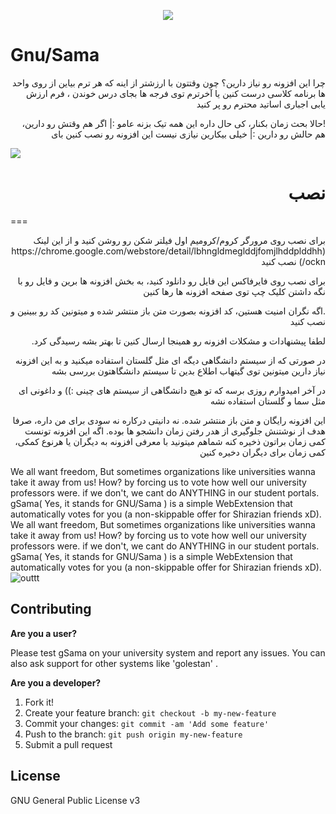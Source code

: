 
<p align="center">
  <img src='https://cloud.githubusercontent.com/assets/11364402/26334295/48475a9c-3f79-11e7-9264-9f26874c1b15.png'>

</p>

# Gnu/Sama


<p  lang="fa" dir="rtl" align="right">
چرا این افزونه رو نیاز دارین؟
چون وقتتون با ارزشتر از اینه که هر ترم بیاین از روی واحد ها برنامه کلاسی درست کنین یا آخرترم توی  فرجه ها بجای درس خوندن ، فرم ارزش  یابی اجباری اساتید محترم رو پر کنید

<p lang="fa" dir="rtl" align="right">
!حالا  بحث زمان بکنار، کی حال داره این همه تیک بزنه عامو :| 
اگر هم وقتش رو دارین، هم حالش رو دارین :| خیلی بیکارین نیازی نیست این افزونه رو نصب کنین بای
</p>

  <img src='https://user-images.githubusercontent.com/11364402/31211715-47911db0-a9a8-11e7-8d5b-d91f70fd039f.gif'>


<h1 lang="fa" dir="rtl" align="right">نصب</h1>
===

<p lang="fa" dir="rtl" align="right">
برای نصب روی مرورگر کروم/کرومیم اول فیلتر شکن رو روشن کنید و از این لینک (https://chrome.google.com/webstore/detail/lbhngldmeglddjfomjlhddplddhhockn/)
 نصب کنید
</p>

<p lang="fa" dir="rtl" align="right">
 برای نصب روی فایرفاکس این فایل رو دانلود کنید، به بخش افزونه ها برین و فایل رو با نگه داشتن کلیک چپ توی صفحه افزونه ها رها کنین
</p>


<p lang="fa" dir="rtl" align="right">
.اگه نگران امنیت هستین، کد افزونه بصورت متن باز منتشر شده و میتونین کد رو ببینین و نصب کنید
</p>
<p lang="fa" dir="rtl" align="right">
لطفا پیشنهادات و مشکلات افزونه رو همینجا ارسال کنین تا بهتر بشه رسیدگی کرد.
</p>
<p lang="fa" dir="rtl" align="right">
در صورتی که از سیستم دانشگاهی دیگه ای مثل گلستان استفاده میکنید و به این افزونه نیاز دارین میتونین توی گیتهاب اطلاع بدین تا سیستم دانشگاهتون بررسی بشه
</p>
<p lang="fa" dir="rtl" align="right">
در آخر امیدوارم روزی برسه که تو هیچ دانشگاهی از سیستم های  چینی :)) و داغونی ای مثل سما و گلستان استفاده نشه
</p>
<p lang="fa" dir="rtl" align="right">
این افزونه رایگان و متن باز منتشر شده. نه دانیتی درکاره نه سودی برای من داره، صرفا هدف از نوشتنش  جلوگیری از هدر رفتن زمان دانشجو ها بوده.  اگه این افزونه تونست کمی زمان براتون ذخیره کنه شماهم میتونید با معرفی افزونه به دیگران یا هرنوع کمکی، کمی زمان برای دیگران دخیره کنین
</p>

We all want freedom, But sometimes organizations like universities wanna take it away from us! How? by forcing us to vote how well our university professors were. if we don't, we cant do ANYTHING in our student portals. gSama( Yes, it stands for GNU/Sama ) is a simple WebExtension that automatically votes for you (a non-skippable offer for Shirazian friends xD).
We all want freedom, But sometimes organizations like universities wanna take it away from us! How? by forcing us to vote how well our university professors were. if we don't, we cant do ANYTHING in our student portals. gSama( Yes, it stands for GNU/Sama ) is a simple WebExtension that automatically votes for you (a non-skippable offer for Shirazian friends xD).
![outtt](https://cloud.githubusercontent.com/assets/11364402/26426137/9373fb32-40ec-11e7-89f0-b4cbeaaf28f8.png)

## Contributing
**Are you a user?**

Please test gSama on your university system and report any issues. You can also ask support for other systems like 'golestan' .

**Are you a developer?**

1. Fork it!
2. Create your feature branch: `git checkout -b my-new-feature`
3. Commit your changes: `git commit -am 'Add some feature'`
4. Push to the branch: `git push origin my-new-feature`
5. Submit a pull request

## License

GNU General Public License v3
